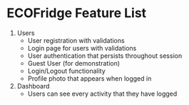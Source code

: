 # ECOFridge Feature List

1. Users
   * User registration with validations
   * Login page for users with validations
   * User authentication that persists throughout session
   * Guest User (for demonstration)
   * Login/Logout functionality
   * Profile photo that appears when logged in
2. Dashboard
   * Users can see every activity that they have logged


  